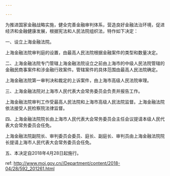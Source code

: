 ```yaml
---

---
```


为推进国家金融战略实施，健全完善金融审判体系，营造良好金融法治环境，促进经济和金融健康发展，根据宪法和人民法院组织法，特作如下决定：

一、设立上海金融法院。

上海金融法院审判庭的设置，由最高人民法院根据金融案件的类型和数量决定。

二、上海金融法院专门管辖上海金融法院设立之前由上海市的中级人民法院管辖的金融民商事案件和涉金融行政案件。管辖案件的具体范围由最高人民法院确定。

上海金融法院第一审判决和裁定的上诉案件，由上海市高级人民法院审理。

三、上海金融法院对上海市人民代表大会常务委员会负责并报告工作。

上海金融法院审判工作受最高人民法院和上海市高级人民法院监督。上海金融法院依法接受人民检察院法律监督。

四、上海金融法院院长由上海市人民代表大会常务委员会主任会议提请本级人民代表大会常务委员会任免。

上海金融法院副院长、审判委员会委员、庭长、副庭长、审判员由上海金融法院院长提请上海市人民代表大会常务委员会任免。

五、本决定自2018年4月28日起施行。



 ref: <http://www.moj.gov.cn//Department/content/2018-04/28/592_201261.html>